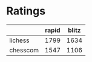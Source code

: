 # Ratings

|          | rapid | blitz |
|----------|-------|-------|
| lichess  | 1799 | 1634 |
| chesscom | 1547 | 1106 |
